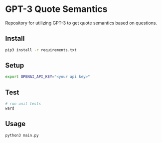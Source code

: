 # GPT-3 Quote Semantics

Repository for utilizing GPT-3 to get quote semantics based on questions.

## Install
```bash
pip3 install -r requirements.txt
```

## Setup
```bash
export OPENAI_API_KEY="<your api key>"
```

## Test
```bash
# run unit tests
ward
```

## Usage
```bash
python3 main.py
```